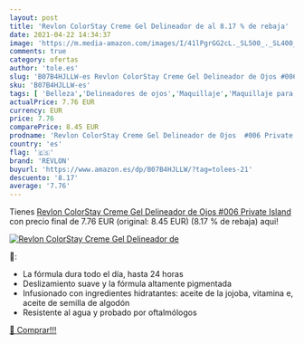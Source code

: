```yaml
---
layout: post
title: 'Revlon ColorStay Creme Gel Delineador de al 8.17 % de rebaja'
date: 2021-04-22 14:34:37
image: 'https://m.media-amazon.com/images/I/41lPgrGG2cL._SL500_._SL400_.jpg'
comments: true
category: ofertas
author: 'tole.es'
slug: 'B07B4HJLLW-es Revlon ColorStay Creme Gel Delineador de Ojos #006 Private...'
sku: 'B07B4HJLLW-es'
tags: [ 'Belleza','Delineadores de ojos','Maquillaje','Maquillaje para ojos','revlon', ]
actualPrice: 7.76 EUR
currency: EUR
price: 7.76
comparePrice: 8.45 EUR
prodname: 'Revlon ColorStay Creme Gel Delineador de Ojos  #006 Private Island '
country: 'es'
flag: '🇪🇸'
brand: 'REVLON'
buyurl: 'https://www.amazon.es/dp/B07B4HJLLW/?tag=tolees-21'
descuento: '8.17'
average: '7.76'
---
```


Tienes [Revlon ColorStay Creme Gel Delineador de Ojos  #006 Private Island ](https://www.amazon.es/dp/B07B4HJLLW/?tag=tolees-21) con precio final de  7.76 EUR (original: 8.45 EUR) (8.17 %  de rebaja) aqui!

[![Revlon ColorStay Creme Gel Delineador de](https://m.media-amazon.com/images/I/41lPgrGG2cL._SL500_._SL400_.jpg)](https://www.amazon.es/dp/B07B4HJLLW/?tag=tolees-21)

🔎:

- La fórmula dura todo el día, hasta 24 horas
- Deslizamiento suave y la fórmula altamente pigmentada
- Infusionado con ingredientes hidratantes: aceite de la jojoba, vitamina e, aceite de semilla de algodón
- Resistente al agua y probado por oftalmólogos

[🛒 Comprar!!!](https://www.amazon.es/dp/B07B4HJLLW/?tag=tolees-21)
